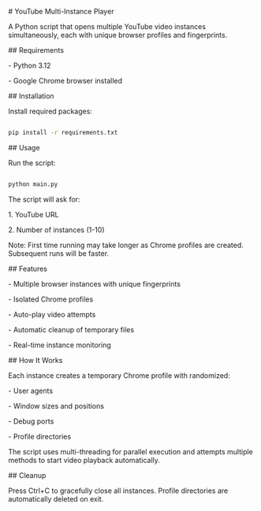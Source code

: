 \# YouTube Multi-Instance Player



A Python script that opens multiple YouTube video instances simultaneously, each with unique browser profiles and fingerprints.



\## Requirements



\- Python 3.12

\- Google Chrome browser installed



\## Installation



Install required packages:

```bash

pip install -r requirements.txt

```



\## Usage



Run the script:

```bash

python main.py

```



The script will ask for:

1\. YouTube URL

2\. Number of instances (1-10)



Note: First time running may take longer as Chrome profiles are created. Subsequent runs will be faster.



\## Features



\- Multiple browser instances with unique fingerprints

\- Isolated Chrome profiles

\- Auto-play video attempts

\- Automatic cleanup of temporary files

\- Real-time instance monitoring



\## How It Works



Each instance creates a temporary Chrome profile with randomized:

\- User agents

\- Window sizes and positions  

\- Debug ports

\- Profile directories



The script uses multi-threading for parallel execution and attempts multiple methods to start video playback automatically.



\## Cleanup



Press Ctrl+C to gracefully close all instances. Profile directories are automatically deleted on exit.

